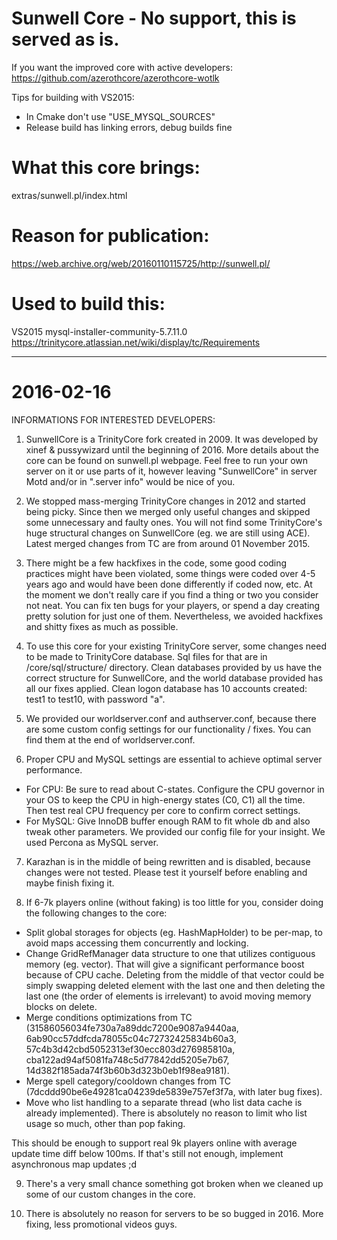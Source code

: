 # Sunwell Core - No support, this is served as is. 

If you want the improved core with active developers: 
https://github.com/azerothcore/azerothcore-wotlk


Tips for building with VS2015:
* In Cmake don't use "USE_MYSQL_SOURCES"
* Release build has linking errors, debug builds fine


# What this core brings:
extras/sunwell.pl/index.html

# Reason for publication:
https://web.archive.org/web/20160110115725/http://sunwell.pl/


# Used to build this:
VS2015
mysql-installer-community-5.7.11.0
https://trinitycore.atlassian.net/wiki/display/tc/Requirements


---- 

# 2016-02-16

INFORMATIONS FOR INTERESTED DEVELOPERS:

1) SunwellCore is a TrinityCore fork created in 2009. It was developed by xinef & pussywizard until the beginning of 2016. More details about the core can be found on sunwell.pl webpage. Feel free to run your own server on it or use parts of it, however leaving "SunwellCore" in server Motd and/or in ".server info" would be nice of you.

2) We stopped mass-merging TrinityCore changes in 2012 and started being picky. Since then we merged only useful changes and skipped some unnecessary and faulty ones. You will not find some TrinityCore's huge structural changes on SunwellCore (eg. we are still using ACE). Latest merged changes from TC are from around 01 November 2015.

3) There might be a few hackfixes in the code, some good coding practices might have been violated, some things were coded over 4-5 years ago and would have been done differently if coded now, etc. At the moment we don't really care if you find a thing or two you consider not neat. You can fix ten bugs for your players, or spend a day creating pretty solution for just one of them. Nevertheless, we avoided hackfixes and shitty fixes as much as possible.

4) To use this core for your existing TrinityCore server, some changes need to be made to TrinityCore database. Sql files for that are in /core/sql/structure/ directory. Clean databases provided by us have the correct structure for SunwellCore, and the world database provided has all our fixes applied. Clean logon database has 10 accounts created: test1 to test10, with password "a".

5) We provided our worldserver.conf and authserver.conf, because there are some custom config settings for our functionality / fixes. You can find them at the end of worldserver.conf.

6) Proper CPU and MySQL settings are essential to achieve optimal server performance.
- For CPU: Be sure to read about C-states. Configure the CPU governor in your OS to keep the CPU in high-energy states (C0, C1) all the time. Then test real CPU frequency per core to confirm correct settings.
- For MySQL: Give InnoDB buffer enough RAM to fit whole db and also tweak other parameters. We provided our config file for your insight. We used Percona as MySQL server.

7) Karazhan is in the middle of being rewritten and is disabled, because changes were not tested. Please test it yourself before enabling and maybe finish fixing it.

8) If 6-7k players online (without faking) is too little for you, consider doing the following changes to the core:
- Split global storages for objects (eg. HashMapHolder<Creature>) to be per-map, to avoid maps accessing them concurrently and locking.
- Change GridRefManager data structure to one that utilizes contiguous memory (eg. vector). That will give a significant performance boost because of CPU cache. Deleting from the middle of that vector could be simply swapping deleted element with the last one and then deleting the last one (the order of elements is irrelevant) to avoid moving memory blocks on delete.
- Merge conditions optimizations from TC (31586056034fe730a7a89ddc7200e9087a9440aa, 6ab90cc57ddfcda78055c04c72732425834b60a3, 57c4b3d42cbd5052313ef30ecc803d276985810a, cba122ad94af5081fa748c5d77842dd5205e7b67, 14d382f185ada74f3b60b3d323b0eb1f98ea9181).
- Merge spell category/cooldown changes from TC (7dcddd90be6e49281ca04239de5839e757ef3f7a, with later bug fixes).
- Move who list handling to a separate thread (who list data cache is already implemented). There is absolutely no reason to limit who list usage so much, other than pop faking.

This should be enough to support real 9k players online with average update time diff below 100ms. If that's still not enough, implement asynchronous map updates ;d

9) There's a very small chance something got broken when we cleaned up some of our custom changes in the core.

10) There is absolutely no reason for servers to be so bugged in 2016. More fixing, less promotional videos guys.
